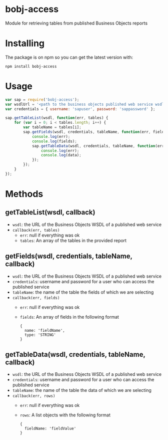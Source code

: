 # bobj-access

Module for retrieving tables from published Business Objects reports 


# Installing

The package is on npm so you can get the latest version with:

```npm install bobj-access```

# Usage

``` javascript
var sap = require('bobj-access');
var wsdlUrl = '<path to the business objects published web service wsdl>'
var credentials = { username: 'sapuser', password: 'sappassword' };

sap.getTableList(wsdl, function(err, tables) {
    for (var i = 0; i < tables.length; i++) {
        var tableName = tables[i];
        sap.getFields(wsdl, credentials, tableName, function(err, fields) {
            console.log(err);
            console.log(fields);
            sap.getTableData(wsdl, credentials, tableName, function(err, data) {
                console.log(err);
                console.log(data);
            });
        });
    }
});
```

# Methods

## getTableList(wsdl, callback)
  * ```wsdl```: the URL of the Business Objects WSDL of a published web service
  * ```callback(err, tables)```
    * ```err```: null if everything was ok
    * ```tables```: An array of the tables in the provided report

## getFields(wsdl, credentials, tableName, callback)

  * ```wsdl```: the URL of the Business Objects WSDL of a published web service
  * ```credentials```: username and password for a user who can access the published service
  * ```tableName```: the name of the table the fields of which we are selecting
  * ```callback(err, fields)```
    * ```err```: null if everything was ok
    * ```fields```: An array of fields in the following format

      ``` javacript
      { 
        name: 'fieldName', 
        type: 'STRING'
      }
      ```
      
## getTableData(wsdl, credentials, tableName, callback)
  * ```wsdl```: the URL of the Business Objects WSDL of a published web service
  * ```credentials```: username and password for a user who can access the published service
  * ```tableName```: the name of the table the data of which we are selecting
  * ```callback(err, rows)```
    * ```err```: null if everything was ok
    * ```rows```: A list objects with the following format

      ``` javacript
      { 
        fieldName: 'fieldValue'
      }
      ```
  
